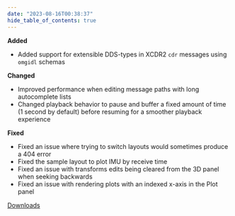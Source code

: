 ```yaml
---
date: "2023-08-16T00:38:37"
hide_table_of_contents: true
---
```

**Added**

- Added support for extensible DDS-types in XCDR2 `cdr` messages using `omgidl` schemas

**Changed**

- Improved performance when editing message paths with long autocomplete lists
- Changed playback behavior to pause and buffer a fixed amount of time (1 second by default) before resuming for a smoother playback experience

**Fixed**

- Fixed an issue where trying to switch layouts would sometimes produce a 404 error
- Fixed the sample layout to plot IMU by receive time
- Fixed an issue with transforms edits being cleared from the 3D panel when seeking backwards
- Fixed an issue with rendering plots with an indexed x-axis in the Plot panel

[Downloads](https://github.com/foxglove/studio/releases/tag/v1.66.0)
